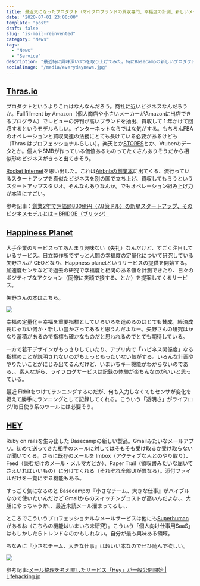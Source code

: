 ```yaml
---
title: 最近気になったプロダクト（マイクロブランドの買収専門、幸福度の計測、新しいメール体験）
date: "2020-07-01 23:00:00"
template: "post"
draft: false
slug: "is-mail-reinvented"
category: "News"
tags:
  - "News"
  - "Service"
description: "最近特に興味深い3つを取り上げてみた。特にBasecampの新しいプロダクト！めちゃくちゃ気になる"
socialImage: "/media/everydaynews.jpg"
---
```


## [Thras.io](https://www.thras.io/)

プロダクトというよりこれはなんなんだろう。商社に近いビジネスなんだろうか。Fullfillment by Amazon（個人商店や小さいメーカーがAmazonに出店できるプログラム）でレビューの評判が高いブランドを抽出、買収して 1 年かけて回収するというモデルらしい。インターネットならではな気がする。もちろんFBAのオペレーションと買収関連の法務にとても長けている必要があるけども（Thras はプロフェッショナルらしい）。楽天とか[STORES](https://stores.jp/brand)とか、Vtuberのデータとか。個人やSMBが作っている価値あるものってたくさんありそうだから相似形のビジネスがきっと出てきそう。

[Rocket Internet](https://www.rocket-internet.com/)を思い出した。これは[Airbnbの創業本](https://amzn.to/2Aj0ayD)に出てくる、流行っているスタートアップを真似たビジネスを別の国で立ち上げ、買収してもらうというスタートアップスタジオ。そんなんありなんか。でもオペレーション組み上げ力が本当にすごい。

参考記事：[創業2年で評価額830億円（7.8億ドル）の新星スタートアップ、そのビジネスモデルとは – BRIDGE（ブリッジ）](https://thebridge.jp/2020/06/amazon-third-party-brand-acquirer-thrasio)

## [Happiness Planet](https://happiness-planet.org/)

大手企業のサービスってあんまり興味ない（失礼）なんだけど、すごく注目しているサービス。日立製作所でずっと人間の幸福度の定量化について研究している矢野さんが CEOとなり、Happness planetというサービスの提供を開始する。加速度センサなどで過去の研究で幸福度と相関のある値を計測できたり、日々のポジティブなアクション（同僚に笑顔で接する、とか）を提案してくるサービス。

矢野さんの本はこちら。

<a href="https://www.amazon.co.jp/%E6%96%87%E5%BA%AB-%E3%83%87%E3%83%BC%E3%82%BF%E3%81%AE%E8%A6%8B%E3%81%88%E3%81%96%E3%82%8B%E6%89%8B-%E3%82%A6%E3%82%A8%E3%82%A2%E3%83%A9%E3%83%96%E3%83%AB%E3%82%BB%E3%83%B3%E3%82%B5%E3%81%8C%E6%98%8E%E3%81%8B%E3%81%99%E4%BA%BA%E9%96%93%E3%83%BB%E7%B5%84%E7%B9%94%E3%83%BB%E7%A4%BE%E4%BC%9A%E3%81%AE%E6%B3%95%E5%89%87-%E7%9F%A2%E9%87%8E-%E5%92%8C%E7%94%B7-ebook/dp/B07F46Q9P2/ref=as_li_ss_il?__mk_ja_JP=%E3%82%AB%E3%82%BF%E3%82%AB%E3%83%8A&crid=3LSPXSOSY8KN6&dchild=1&keywords=%E3%83%87%E3%83%BC%E3%82%BF%E3%81%AE%E8%A6%8B%E3%81%88%E3%81%96%E3%82%8B%E6%89%8B&qid=1593610447&sprefix=%E3%83%87%E3%83%BC%E3%82%BF%E3%81%AE%E8%A6%8B%E3%81%88%E3%81%96%E3%82%8B%E6%89%8B,aps,284&sr=8-1&linkCode=li2&tag=ryopenguin-22&linkId=4fdaf656cca853299f6a5da47a4b31cc&language=ja_JP" target="_blank"><img border="0" src="//ws-fe.amazon-adsystem.com/widgets/q?_encoding=UTF8&ASIN=B07F46Q9P2&Format=_SL160_&ID=AsinImage&MarketPlace=JP&ServiceVersion=20070822&WS=1&tag=ryopenguin-22&language=ja_JP" ></a><img src="https://ir-jp.amazon-adsystem.com/e/ir?t=ryopenguin-22&language=ja_JP&l=li2&o=9&a=B07F46Q9P2" width="1" height="1" border="0" alt="" style="border:none !important; margin:0px !important;" />

幸福の定量化＋幸福を重要指標としていろいろを進めるのはとても賛成。経済成長じゃない何か・新しい豊かさってあると思うんだよなー。矢野さんの研究はかなり蓄積があるので指標も確かなものだと思われるのでとても期待している。

一方で若干デザインがもっさりしていたり、アプリ内で「ハピネス関係度」なる指標のことが説明されないのがちょっともったいない気がする。いろんな計画ややりたいことがにじみ出てるんだけど、いまいちキー機能がわからないのである、、素人ながら、ライフログサービスは記録の体験が楽ちんなのがいいと思っている。

最近 Fitbitをつけてランニングするのだが、何も入力しなくてもセンサが変化を捉えて勝手にランニングとして記録してくれる。こういう「透明さ」がライフログ/毎日使う系のツールには必要そう。

## [HEY](https://hey.com/)

Ruby on railsを生み出した Basecampの新しい製品。Gmailみたいなメールアプリ。初めて送ってきた相手のメールに対してはそもそも受け取るか受け取らないか聞いてくる。さらに既存のメールを Imbox（アクティブな人とのやり取り）、Feed（読むだけのメール・メルマガとか）、Paper Trail（領収書みたいな届いてさえいればいいもの）に分けてくれる（それぞれ全部UIが異なる）。添付ファイルだけを一覧にする機能もある。

すっごく気になるのと Basecampの『小さなチーム、大きな仕事』がバイブルなので使いたいんだけど Gmailからのスイッチングコストが高いんだよな、、大胆にやっちゃうか、、最近未読メール溜まってるし、、

ところでこういうプロフェッショナルなメールサービスは他にも[Superhuman](https://superhuman.com/)があるね（こちらの機能はいまいち未研究）。こういう「個人向け仕事用SaaS」はもしかしたらトレンドなのかもしれない。自分が最も興味ある領域。

ちなみに『小さなチーム、大きな仕事』は超いい本なのでぜひ読んで欲しい。

<a href="https://www.amazon.co.jp/%E5%B0%8F%E3%81%95%E3%81%AA%E3%83%81%E3%83%BC%E3%83%A0%E3%80%81%E5%A4%A7%E3%81%8D%E3%81%AA%E4%BB%95%E4%BA%8B-%E5%83%8D%E3%81%8D%E6%96%B9%E3%81%AE%E6%96%B0%E3%81%97%E3%81%84%E3%82%B9%E3%82%BF%E3%83%B3%E3%83%80%E3%83%BC%E3%83%89-%E3%83%8F%E3%83%A4%E3%82%AB%E3%83%AF%E6%96%87%E5%BA%ABNF-%E3%82%B8%E3%82%A7%E3%82%A4%E3%82%BD%E3%83%B3-%E3%83%95%E3%83%AA%E3%83%BC%E3%83%89-ebook/dp/B01NCJVL06/ref=as_li_ss_il?_encoding=UTF8&pd_rd_i=B01NCJVL06&pd_rd_r=9186c589-d279-409b-b8a4-0fda1ffddbfa&pd_rd_w=8rxRB&pd_rd_wg=A8a6S&pf_rd_p=7642417c-6494-4d06-a2b0-fcb0e0b3c563&pf_rd_r=49Z5FEX03KHMCT98ETZC&psc=1&refRID=49Z5FEX03KHMCT98ETZC&linkCode=li2&tag=ryopenguin-22&linkId=93eb76cb00c1ca3095d97400d7ad8ace&language=ja_JP" target="_blank"><img border="0" src="//ws-fe.amazon-adsystem.com/widgets/q?_encoding=UTF8&ASIN=B01NCJVL06&Format=_SL160_&ID=AsinImage&MarketPlace=JP&ServiceVersion=20070822&WS=1&tag=ryopenguin-22&language=ja_JP" ></a><img src="https://ir-jp.amazon-adsystem.com/e/ir?t=ryopenguin-22&language=ja_JP&l=li2&o=9&a=B01NCJVL06" width="1" height="1" border="0" alt="" style="border:none !important; margin:0px !important;" />

参考記事:[メール整理を考え直したサービス「Hey」が一般公開開始 | Lifehacking.jp](https://lifehacking.jp/2020/06/hey/)
